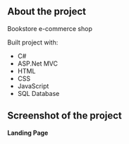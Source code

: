 ## __About the project__  
Bookstore e-commerce shop  

Built project with:
 - C#
 - ASP.Net MVC
 - HTML
 - CSS
 - JavaScript
 - SQL Database
   
## Screenshot of the project     
__Landing Page__    
